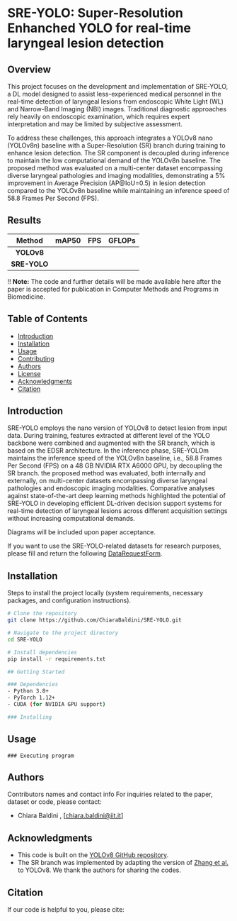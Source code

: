 # SRE-YOLO: Super-Resolution Enhanched YOLO for real-time laryngeal lesion detection
## Overview
This project focuses on the development and implementation of SRE-YOLO, a DL model designed to assist less-experienced medical personnel in the real-time detection of laryngeal lesions from endoscopic White Light (WL) and Narrow-Band Imaging (NBI) images. Traditional diagnostic approaches rely heavily on endoscopic examination, which requires expert interpretation and may be limited by subjective assessment.

To address these challenges, this approach integrates a YOLOv8 nano (YOLOv8n) baseline with a Super-Resolution (SR) branch during training to enhance lesion detection. The SR component is decoupled during inference to maintain the low computational demand of the YOLOv8n baseline. The proposed method was evaluated on a multi-center dataset encompassing diverse laryngeal pathologies and imaging modalities, demonstrating a 5% improvement in Average Precision (AP@IoU=0.5) in lesion detection compared to the YOLOv8n baseline while maintaining an inference speed of 58.8 Frames Per Second (FPS). 
## Results

| Method | **mAP50** | **FPS** | **GFLOPs** |
|:---:|:---:|:---:|:---:|
| **YOLOv8**  ||||
| **SRE-YOLO** ||||

‼️ **Note:** The code and further details will be made available here after the paper is accepted for publication in Computer Methods and Programs in Biomedicine.

## Table of Contents
- [Introduction](#introduction)
- [Installation](#installation)
- [Usage](#usage)
- [Contributing](#contributing)
- [Authors](#authors)
- [License](#license)
- [Acknowledgments](#acknowledgments)
- [Citation](#citation)

## Introduction
SRE-YOLO employs the nano version of YOLOv8 to detect lesion from input data. During training, features extracted at different level of the YOLO backbone were combined and augmented with the SR branch, which is based on the EDSR architecture. In the inference phase, SRE-YOLOm maintains the inference speed of the YOLOv8n baseline, i.e., 58.8 Frames Per Second (FPS) on a 48 GB NVIDIA RTX A6000 GPU, by decoupling the SR branch. the proposed method was evaluated, both internally and externally, on multi-center datasets encompassing diverse laryngeal pathologies and endoscopic imaging modalities. Comparative analyses against state-of-the-art deep learning methods highlighted the potential of SRE-YOLO in developing efficient DL-driven decision support systems for real-time detection of laryngeal lesions across different acquisition settings without increasing computational demands.

Diagrams will be included upon paper acceptance.

If you want to use the SRE-YOLO-related datasets for research purposes, please fill and return the following [DataRequestForm]().

## Installation

Steps to install the project locally (system requirements, necessary packages, and configuration instructions).

```bash
# Clone the repository
git clone https://github.com/ChiaraBaldini/SRE-YOLO.git

# Navigate to the project directory
cd SRE-YOLO

# Install dependencies
pip install -r requirements.txt

## Getting Started

### Dependencies
- Python 3.8+
- PyTorch 1.12+
- CUDA (for NVIDIA GPU support)

### Installing


```

## Usage
```
### Executing program

```

## Authors
Contributors names and contact info
For inquiries related to the paper, dataset or code, please contact:
- Chiara Baldini , [chiara.baldini@iit.it]

## Acknowledgments
* This code is built on the [YOLOv8 GitHub repository](https://github.com/ultralytics/ultralytics).
* The SR branch was implemented by adapting the version of [Zhang et al.](https://github.com/icey-zhang/SuperYOLO) to YOLOv8.
We thank the authors for sharing the codes.

## Citation
If our code is helpful to you, please cite:

```
```
